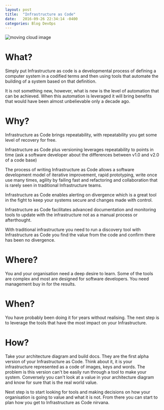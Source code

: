 ```yaml
---
layout: post
title:  "Infrastructure as Code"
date:   2016-09-26 22:34:14 -0400
categories: Blog DevOps
---
```

![moving cloud image](https://aos.iacpublishinglabs.com/question/aq/1400px-788px/clouds-that-look-like-cotton-balls_62557eb9-9d3c-43d8-9e88-8b5662829adf.jpg?domain=cx.aos.ask.com)

# What?

Simply put Infrastructure as code is a developmental process of defining a computer system in a codified terms and then using tools that automate the building of a system based on that definition. 

It is not something new, however, what is new is the level of automation that can be achieved. When this automation is leveraged it will bring benefits that would have been almost unbelievable only a decade ago.  

# Why?

Infrastructure as Code brings repeatability, with repeatability you get some level of recovery for free. 

Infrastructure as Code plus versioning leverages repeatability to points in time (ask a software developer about the differences between v1.0 and v2.0 of a code base)

The process of writing Infrastructure as Code allows a software development model of iterative improvement, rapid prototyping, write once use many times, agility by failing fast and refactoring and collaboration that is rarely seen in traditional Infrastructure teams.

Infrastructure as Code enables alerting on divergence which is a great tool in the fight to keep your systems secure and changes made with control.

Infrastructure as Code facilitates advanced documentation and monitoring tools to update with the infrastructure not as a manual process or afterthought.

With traditional infrastructure you need to run a discovery tool with Infrastructure as Code you find the value from the code and confirm there has been no divergence.

# Where?

You and your organisation need a deep desire to learn. Some of the tools are complex and most are designed for software developers.
You need management buy in for the results.


# When?

You have probably been doing it for years without realising. The next step is to leverage the tools that have the most impact on your Infrastructure.

# How?

Take your architecture diagram and build docs. They are the first alpha version of your Infrastructure as Code. Think about it, it is your infrastructure represented as a code of images, keys and words. The problem is this version can't be easily run through a tool to make your system. Conversely you can't look at a value in your architecture diagram and know for sure that is the real world value.

Next step is to start looking for tools and making decisions on how your organisation is going to value and what it is not. From there you can start to plan how you get to Infrastructure as Code nirvana.
